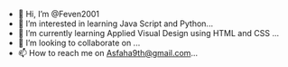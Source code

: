 - 👋 Hi, I’m @Feven2001
- 👀 I’m interested in learning Java Script and Python...
- 🌱 I’m currently learning Applied Visual Design using HTML and CSS ...
- 💞️ I’m looking to collaborate on ...
- 📫 How to reach me on Asfaha9th@gmail.com...

<!---
Feven2001/Feven2001 is a ✨ special ✨ repository because its `README.md` (this file) appears on your GitHub profile.
You can click the Preview link to take a look at your changes.
--->
